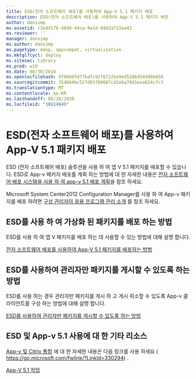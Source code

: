```yaml
---
title: ESD(전자 소프트웨어 배포)를 사용하여 App-V 5.1 패키지 배포
description: ESD(전자 소프트웨어 배포)를 사용하여 App-V 5.1 패키지 배포
author: dansimp
ms.assetid: c2e4d176-460d-44ca-9a1d-69d2a733aa42
ms.reviewer: ''
manager: dansimp
ms.author: dansimp
ms.pagetype: mdop, appcompat, virtualization
ms.mktglfcycl: deploy
ms.sitesec: library
ms.prod: w10
ms.date: 08/30/2016
ms.openlocfilehash: 9f0b60fd77bafc92f6722be9ed5266d54496b050
ms.sourcegitcommit: 354664bc527d93f80687cd2eba70d1eea024c7c3
ms.translationtype: MT
ms.contentlocale: ko-KR
ms.lasthandoff: 06/26/2020
ms.locfileid: "10814649"
---
```

# ESD(전자 소프트웨어 배포)를 사용하여 App-V 5.1 패키지 배포


ESD (전자 소프트웨어 배포) 솔루션을 사용 하 여 앱 V 5.1 패키지를 배포할 수 있습니다. ESD로 App-v 패키지 배포를 계획 하는 방법에 대 한 자세한 내용은 [전자 소프트웨어 배포 시스템을 사용 하 여 app-v 5.1 배포 계획](planning-to-deploy-app-v-51-with-an-electronic-software-distribution-system.md)을 참조 하세요.

Microsoft System Center2012 Configuration Manager를 사용 하 여 App-v 패키지를 배포 하려면 [구성 관리자의 응용 프로그램 관리 소개](https://go.microsoft.com/fwlink/?LinkId=281816) 를 참조 하세요.

## ESD를 사용 하 여 가상화 된 패키지를 배포 하는 방법


ESD를 사용 하 여 앱 V 패키지를 배포 하는 데 사용할 수 있는 방법에 대해 설명 합니다.

[전자 소프트웨어 배포를 사용하여 App-V 5.1 패키지를 배포하는 방법](how-to-deploy-app-v-51-packages-using-electronic-software-distribution.md)

## ESD를 사용하여 관리자만 패키지를 게시할 수 있도록 하는 방법


ESD를 사용 하는 경우 관리자만 패키지를 게시 하 고 게시 취소할 수 있도록 App-v 클라이언트를 구성 하는 방법에 대해 설명 합니다.

[ESD를 사용하여 관리자만 패키지를 게시할 수 있도록 하는 방법](how-to-enable-only-administrators-to-publish-packages-by-using-an-esd51.md)






## ESD 및 App-v 5.1 사용에 대 한 기타 리소스


[App-v 및 Citrix 통합](https://go.microsoft.com/fwlink/?LinkId=330294 ) 에 대 한 자세한 내용은 다음 링크를 사용 하세요 ( https://go.microsoft.com/fwlink/?LinkId=330294) .

[App-V 5.1 작업](operations-for-app-v-51.md)

 

 





